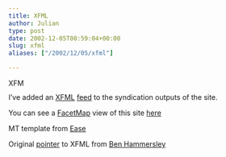 ```yaml
---
title: XFML
author: Julian
type: post
date: 2002-12-05T00:59:04+00:00
slug: xfml 
aliases: ["/2002/12/05/xfml"]

---
```

[<img alt="XFML map of this site" src="https://www.synesthesia.co.uk/blog/images/xfml.gif" width="36" height="14" border="0" />][1]
  
I&#8217;ve added an [XFML][2] [feed][3] to the syndication outputs of the site.
  
You can see a [FacetMap][4] view of this site [here][5]
  
MT template from [Ease][6]
  
Original [pointer][7] to XFML from [Ben Hammersley][8]

 [1]: xfml.xml
 [2]: https://www.xfml.org/
 [3]: https://www.synesthesia.co.uk/blog/xfml.xml
 [4]: https://facetmap.com/index.jsp
 [5]: https://facetmap.com/demo/browse.jsp?map=synesthesia
 [6]: https://poorbuthappy.com/ease/000494.html
 [7]: https://www.benhammersley.com/archives/002988.html#002988
 [8]: https://www.benhammersley.com/
